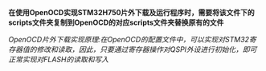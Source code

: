 ​	**在使用OpenOCD实现STM32H750片外下载及运行程序时，需要将该文件下的scripts文件夹复制到OpenOCD的对应scripts文件夹替换原有的文件**

​	*OpenOCD片外下载实现原理:在OpenOCD的配置文件中，可以实现对STM32寄存器值的修改和读取，因此，只要通过寄存器操作对QSPI外设进行初始化，即可正常实现对FLASH的读取和写入*